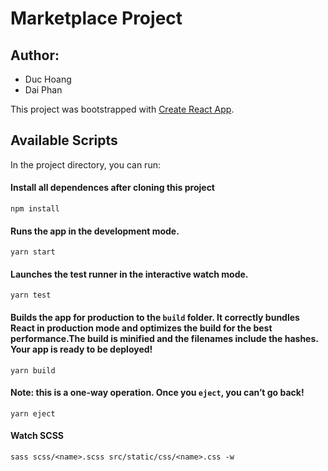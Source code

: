 # Marketplace Project
## Author:
- Duc Hoang
- Dai Phan

This project was bootstrapped with [Create React App](https://github.com/facebook/create-react-app).
## Available Scripts
In the project directory, you can run:
#### Install all dependences after cloning this project
```
npm install
```
#### Runs the app in the development mode.
```
yarn start
```
#### Launches the test runner in the interactive watch mode.
```
yarn test
```
#### Builds the app for production to the `build` folder. It correctly bundles React in production mode and optimizes the build for the best performance.The build is minified and the filenames include the hashes. **Your app is ready to be deployed!**
```
yarn build
```
#### **Note: this is a one-way operation. Once you `eject`, you can’t go back!**
```
yarn eject
```
#### Watch SCSS
```
sass scss/<name>.scss src/static/css/<name>.css -w
``` 
